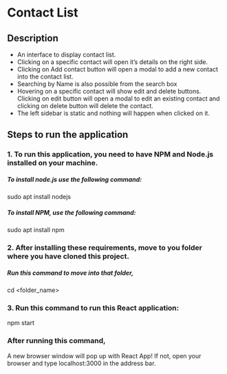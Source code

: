 # Contact List
## Description
* An interface to display contact list.
* Clicking on a specific contact will open it’s details on the right side.
* Clicking on Add contact button will open a modal to add a new contact into the contact list.
* Searching by Name is also possible from the search box
* Hovering on a specific contact will show edit and delete buttons. Clicking on edit button will open a modal to edit an existing contact and clicking on delete button will delete the contact.
* The left sidebar is static and nothing will happen when clicked on it.


## Steps to run the application

### 1. To run this application, you need to have NPM and Node.js installed on your machine.
   ##### To install node.js use the following command:
   sudo apt install nodejs
   ##### To install NPM, use the following command:
   sudo apt install npm
   
   
### 2. After installing these requirements, move to you folder where you have cloned this project.
   ##### Run this command to move into that folder,
   cd <folder_name>
   
   
### 3. Run this command to run this React application:
   npm start
  
  
### After running this command,
A new browser window will pop up with React App! If not, open your browser and type localhost:3000 in the address bar.
